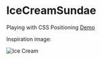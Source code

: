 # IceCreamSundae
Playing with CSS Positioning
[Demo](https://adinamatei.github.io/IceCreamSundae/)

Inspiration image:

![Ice Cream](https://cdn-images-1.medium.com/max/800/1*pvC4ymGkc2rr8O53vdhzLA.png)



